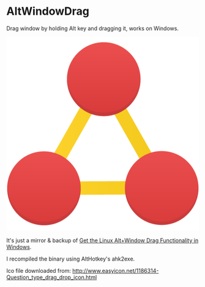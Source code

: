 # AltWindowDrag

Drag window by holding Alt key and dragging it, works on Windows.

![](AltWindowDrag.png)

It's just a mirror & backup of [Get the Linux Alt+Window Drag Functionality in Windows](http://www.howtogeek.com/howto/windows-vista/get-the-linux-altwindow-drag-functionality-in-windows/).

I recompiled the binary using AltHotkey's ahk2exe.

Ico file downloaded from: <http://www.easyicon.net/1186314-Question_type_drag_drop_icon.html>
